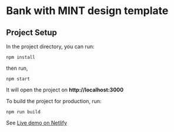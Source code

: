 # Bank with MINT design template

## Project Setup

In the project directory, you can run:
```
npm install
```

then run,
```
npm start
```

It will open the project on **http://localhost:3000**


To build the project for production, run:
```
npm run build
```



See [Live demo on Netlify](https://joshie-bankwithmint.netlify.app/)